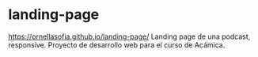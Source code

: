 # landing-page
https://ornellasofia.github.io/landing-page/
Landing page de una podcast, responsive.
Proyecto de desarrollo web para el curso de Acámica.

